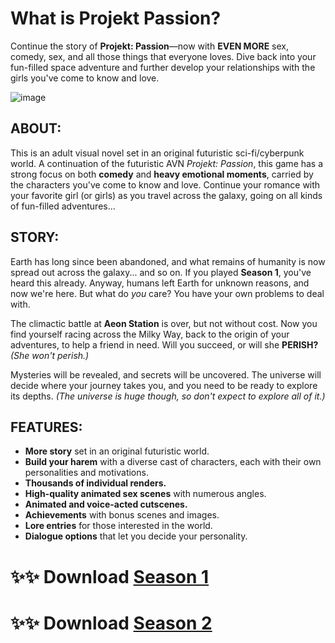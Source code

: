 # What is Projekt Passion?

Continue the story of **Projekt: Passion**—now with **EVEN MORE** sex, comedy, sex, and all those things that everyone loves. Dive back into your fun-filled space adventure and further develop your relationships with the girls you've come to know and love.

![image](https://github.com/user-attachments/assets/9d6bf3bd-8f7a-4dac-a476-1aed0f26983a)

## ABOUT:

This is an adult visual novel set in an original futuristic sci-fi/cyberpunk world. A continuation of the futuristic AVN *Projekt: Passion*, this game has a strong focus on both **comedy** and **heavy emotional moments**, carried by the characters you've come to know and love. Continue your romance with your favorite girl (or girls) as you travel across the galaxy, going on all kinds of fun-filled adventures...

## STORY:

Earth has long since been abandoned, and what remains of humanity is now spread out across the galaxy... and so on. If you played **Season 1**, you've heard this already. Anyway, humans left Earth for unknown reasons, and now we're here. But what do *you* care? You have your own problems to deal with.

The climactic battle at **Aeon Station** is over, but not without cost. Now you find yourself racing across the Milky Way, back to the origin of your adventures, to help a friend in need. Will you succeed, or will she **PERISH?** *(She won't perish.)*  

Mysteries will be revealed, and secrets will be uncovered. The universe will decide where your journey takes you, and you need to be ready to explore its depths. *(The universe is huge though, so don't expect to explore all of it.)*

## FEATURES:

- **More story** set in an original futuristic world.  
- **Build your harem** with a diverse cast of characters, each with their own personalities and motivations.  
- **Thousands of individual renders.**  
- **High-quality animated sex scenes** with numerous angles.  
- **Animated and voice-acted cutscenes.**  
- **Achievements** with bonus scenes and images.  
- **Lore entries** for those interested in the world.  
- **Dialogue options** that let you decide your personality.  

# ✨✨ **Download** [Season 1](https://tinyurl.com/projekt-passion-season-1)  
# ✨✨ **Download** [Season 2](https://tinyurl.com/projekt-passion-season-2)  
